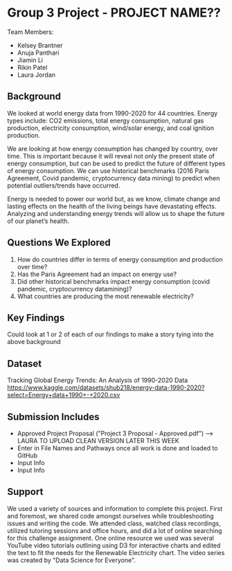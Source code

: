 # Group 3 Project - PROJECT NAME??
Team Members: 
* Kelsey Brantner
* Anuja Panthari
* Jiamin Li
* Rikin Patel
* Laura Jordan

## Background
We looked at world energy data from 1990-2020 for 44 countries. Energy types include: CO2 emissions, total energy consumption, natural gas production, electricity consumption, wind/solar energy, and coal ignition production. 

We are looking at how energy consumption has changed by country, over time. This is important because it will reveal not only the present state of energy consumption, but can be used to predict the future of different types of energy consumption. We can use historical benchmarks (2016 Paris Agreement, Covid pandemic, cryptocurrency data mining) to predict when potential outliers/trends have occurred. 

Energy is needed to power our world but, as we know, climate change and lasting effects on the health of the living beings have devastating effects. Analyzing and understanding energy trends will allow us to shape the future of our planet’s health. 

## Questions We Explored
1. How do countries differ in terms of energy consumption and production over time? 
2. Has the Paris Agreement had an impact on energy use?
3. Did other historical benchmarks impact energy consumption (covid pandemic, cryptocurrency datamining)?
4. What countries are producing the most renewable electricity?

## Key Findings
Could look at 1 or 2 of each of our findings to make a story tying into the above background

## Dataset
Tracking Global Energy Trends: An Analysis of 1990-2020 Data
https://www.kaggle.com/datasets/shub218/energy-data-1990-2020?select=Energy+data+1990+-+2020.csv

## Submission Includes
* Approved Project Proposal ("Project 3 Proposal - Approved.pdf") --> LAURA TO UPLOAD CLEAN VERSION LATER THIS WEEK 
* Enter in File Names and Pathways once all work is done and loaded to GitHub
* Input Info
* Input Info


## Support
We used a variety of sources and information to complete this project. First and foremost, we shared code amongst ourselves while troubleshooting issues and writing the code. We attended class, watched class recordings, utilized tutoring sessions and office hours, and did a lot of online searching for this challenge assignment. One online resource we used was several YouTube video tutorials outlining using D3 for interactive charts and edited the text to fit the needs for the Renewable Electricity chart. The video series was created by "Data Science for Everyone".


